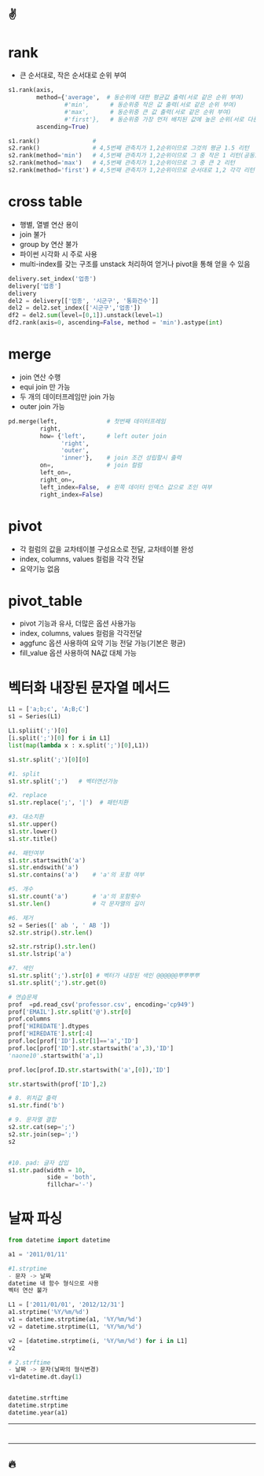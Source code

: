 :v:
---
# rank
- 큰 순서대로, 작은 순서대로 순위 부여
```python
s1.rank(axis,
        method={'average',  # 동순위에 대한 평균값 출력(서로 같은 순위 부여)
                #'min',      # 동순위중 작은 값 출력(서로 같은 순위 부여)
                #'max',      # 동순위중 큰 값 출력(서로 같은 순위 부여)
                #'first'},   # 동순위중 가장 먼저 배치된 값에 높은 순위(서로 다른)
        ascending=True)
```

```python
s1.rank()               # 
s2.rank()               # 4,5번째 관측치가 1,2순위이므로 그것의 평균 1.5 리턴
s2.rank(method='min')   # 4,5번째 관측치가 1,2순위이므로 그 중 작은 1 리턴(공동1등)
s2.rank(method='max')   # 4,5번째 관측치가 1,2순위이므로 그 중 큰 2 리턴
s2.rank(method='first') # 4,5번째 관측치가 1,2순위이므로 순서대로 1,2 각각 리턴
```

# cross table
- 행별, 열별 연산 용이
- join 불가
- group by 연산 불가
- 파이썬 시각화 시 주로 사용
- multi-index를 갖는 구조를 unstack 처리하여 얻거나 pivot을 통해 얻을 수 있음

```python
delivery.set_index('업종')
delivery['업종']
delivery
del2 = delivery[['업종', '시군구', '통화건수']]
del2 = del2.set_index(['시군구','업종'])
df2 = del2.sum(level=[0,1]).unstack(level=1)
df2.rank(axis=0, ascending=False, method = 'min').astype(int)
```

# merge

- join 연산 수행
- equi join 만 가능
- 두 개의 데이터프레임만 join 가능
- outer join 가능

```python
pd.merge(left,              # 첫번째 데이터프레임
         right, 
         how= {'left',      # left outer join
               'right',
               'outer',
               'inner'},    # join 조건 성립할시 출력
         on=,               # join 컬럼
         left_on=, 
         right_on=,
         left_index=False,  # 왼쪽 데이터 인덱스 값으로 조인 여부
         right_index=False)
```
# pivot
- 각 컬럼의 값을 교차테이블 구성요소로 전달, 교차테이블 완성
- index, columns, values 컬럼을 각각 전달
- 요약기능 없음



# pivot_table
- pivot 기능과 유사, 더많은 옵션 사용가능
- index, columns, values 컬럼을 각각전달
- aggfunc 옵션 사용하여 요약 기능 전달 가능(기본은 평균)
- fill_value 옵션 사용하여 NA값 대체 가능

# 벡터화 내장된 문자열 메서드
```python
L1 = ['a;b;c', 'A;B;C']
s1 = Series(L1)

L1.spliit(';')[0]
[i.split(';')[0] for i in L1]
list(map(lambda x : x.split(';')[0],L1))

s1.str.split(';')[0][0]

#1. split
s1.str.split(';')   # 벡터연산가능

#2. replace
s1.str.replace(';', '|')  # 패턴치환

#3. 대소치환
s1.str.upper()
s1.str.lower()
s1.str.title()

#4. 패턴여부
s1.str.startswith('a')
s1.str.endswith('a')
s1.str.contains('a')    # 'a'의 포함 여부

#5. 개수
s1.str.count('a')       # 'a'의 포함횟수
s1.str.len()            # 각 문자열의 길이

#6. 제거
s2 = Series([' ab ', ' AB ']) 
s2.str.strip().str.len()

s2.str.rstrip().str.len()
s1.str.lstrip('a')

#7. 색인
s1.str.split(';').str[0] # 벡터가 내장된 색인 @@@@@@뿌뿌뿌뿌
s1.str.split(';').str.get(0)

# 연습문제
prof  =pd.read_csv('professor.csv', encoding='cp949')
prof['EMAIL'].str.split('@').str[0]
prof.columns
prof['HIREDATE'].dtypes
prof['HIREDATE'].str[:4]
prof.loc[prof['ID'].str[1]=='a','ID']
prof.loc[prof['ID'].str.startswith('a',3),'ID']
'naone10'.startswith('a',1)

prof.loc[prof.ID.str.startswith('a',[0]),'ID']

str.startswith(prof['ID'],2)

# 8. 위치값 출력
s1.str.find('b')

# 9. 문자열 결합
s2.str.cat(sep=';')
s2.str.join(sep=';')
s2


#10. pad: 글자 삽입
s1.str.pad(width = 10, 
           side = 'both',
           fillchar='-')
```

# 날짜 파싱
```python
from datetime import datetime

a1 = '2011/01/11'

#1.strptime
- 문자 -> 날짜
datetime 내 함수 형식으로 사용
벡터 연산 불가

L1 = ['2011/01/01', '2012/12/31']
a1.strptime('%Y/%m/%d')
v1 = datetime.strptime(a1, '%Y/%m/%d')
v2 = datetime.strptime(L1, '%Y/%m/%d')

v2 = [datetime.strptime(i, '%Y/%m/%d') for i in L1]
v2

# 2.strftime
- 날짜 -> 문자(날짜의 형식변경)
v1+datetime.dt.day(1)


datetime.strftime
datetime.strptime
datetime.year(a1)
```
---
#


---
:fire:
---
